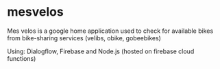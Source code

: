 # mesvelos
Mes velos is a google home application used to check for available bikes from bike-sharing services (velibs, obike, gobeebikes)

Using: Dialogflow, Firebase and Node.js (hosted on firebase cloud functions)